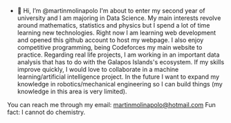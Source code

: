 - 👋 Hi, I’m @martinmolinapolo
I'm about to enter my second year of university and I am majoring in Data Science. My main interests revolve around mathematics, statistics and physics but I spend a lot of
time learning new technologies. Right now I am learning web development and opened this github account to host my webpage. I also enjoy competitive programming, being Codeforces my main website to practice.
Regarding real life projects, I am working in an important data analysis that has to do with the Galapos Islands's ecosystem.
If my skills improve quickly, I would love to collaborate in a machine learning/artificial intelligence project. In the future I want to expand my knowledge in robotics/mechanical engineering so I can build things
(my knowledge in this area is very limited). 

You can reach me through my email: martinmolinapolo@hotmail.com
Fun fact: I cannot do chemistry.

